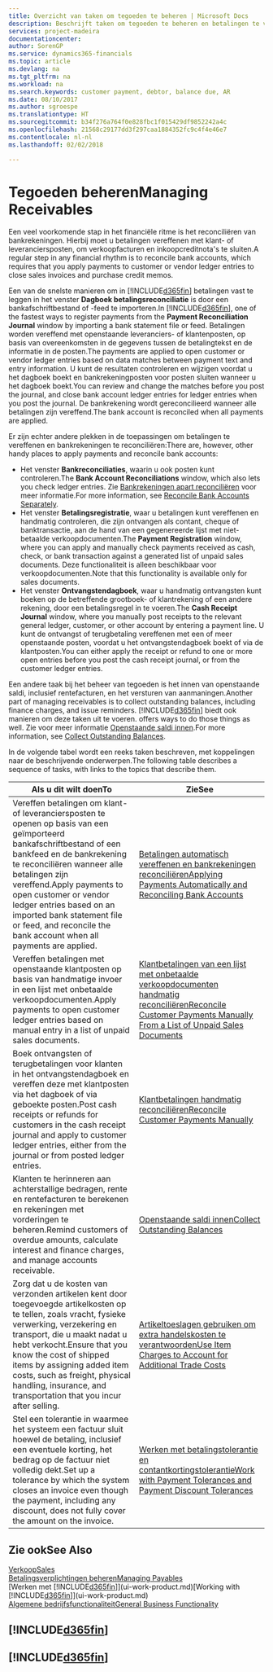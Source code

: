 ```yaml
---
title: Overzicht van taken om tegoeden te beheren | Microsoft Docs
description: Beschrijft taken om tegoeden te beheren en betalingen te vereffenen met klanten- of leveranciersposten.
services: project-madeira
documentationcenter: 
author: SorenGP
ms.service: dynamics365-financials
ms.topic: article
ms.devlang: na
ms.tgt_pltfrm: na
ms.workload: na
ms.search.keywords: customer payment, debtor, balance due, AR
ms.date: 08/10/2017
ms.author: sgroespe
ms.translationtype: HT
ms.sourcegitcommit: b34f276a764f0e828fbc1f015429df9852242a4c
ms.openlocfilehash: 21568c29177dd3f297caa1884352fc9c4f4e46e7
ms.contentlocale: nl-nl
ms.lasthandoff: 02/02/2018

---
```

# <a name="managing-receivables"></a><span data-ttu-id="7b2a6-103">Tegoeden beheren</span><span class="sxs-lookup"><span data-stu-id="7b2a6-103">Managing Receivables</span></span>
<span data-ttu-id="7b2a6-104">Een veel voorkomende stap in het financiële ritme is het reconciliëren van bankrekeningen. Hierbij moet u betalingen vereffenen met klant- of leveranciersposten, om verkoopfacturen en inkoopcreditnota's te sluiten.</span><span class="sxs-lookup"><span data-stu-id="7b2a6-104">A regular step in any financial rhythm is to reconcile bank accounts, which requires that you apply payments to customer or vendor ledger entries to close sales invoices and purchase credit memos.</span></span>  

<span data-ttu-id="7b2a6-105">Een van de snelste manieren om in [!INCLUDE[d365fin](includes/d365fin_md.md)] betalingen vast te leggen in het venster **Dagboek betalingsreconciliatie** is door een bankafschriftbestand of -feed te importeren.</span><span class="sxs-lookup"><span data-stu-id="7b2a6-105">In [!INCLUDE[d365fin](includes/d365fin_md.md)], one of the fastest ways to register payments from the **Payment Reconciliation Journal** window by importing a bank statement file or feed.</span></span> <span data-ttu-id="7b2a6-106">Betalingen worden vereffend met openstaande leveranciers- of klantenposten, op basis van overeenkomsten in de gegevens tussen de betalingtekst en de informatie in de posten.</span><span class="sxs-lookup"><span data-stu-id="7b2a6-106">The payments are applied to open customer or vendor ledger entries based on data matches between payment text and entry information.</span></span> <span data-ttu-id="7b2a6-107">U kunt de resultaten controleren en wijzigen voordat u het dagboek boekt en bankrekeningposten voor posten sluiten wanneer u het dagboek boekt.</span><span class="sxs-lookup"><span data-stu-id="7b2a6-107">You can review and change the matches before you post the journal, and close bank account ledger entries for ledger entries when you post the journal.</span></span> <span data-ttu-id="7b2a6-108">De bankrekening wordt gereconcilieerd wanneer alle betalingen zijn vereffend.</span><span class="sxs-lookup"><span data-stu-id="7b2a6-108">The bank account is reconciled when all payments are applied.</span></span>

<span data-ttu-id="7b2a6-109">Er zijn echter andere plekken in de toepassingen om betalingen te vereffenen en bankrekeningen te reconciliëren:</span><span class="sxs-lookup"><span data-stu-id="7b2a6-109">There are, however, other handy places to apply payments and reconcile bank accounts:</span></span>  

* <span data-ttu-id="7b2a6-110">Het venster **Bankreconciliaties**, waarin u ook posten kunt controleren.</span><span class="sxs-lookup"><span data-stu-id="7b2a6-110">The **Bank Account Reconciliations** window, which also lets you check ledger entries.</span></span> <span data-ttu-id="7b2a6-111">Zie [Bankrekeningen apart reconciliëren](bank-how-reconcile-bank-accounts-separately.md) voor meer informatie.</span><span class="sxs-lookup"><span data-stu-id="7b2a6-111">For more information, see [Reconcile Bank Accounts Separately](bank-how-reconcile-bank-accounts-separately.md).</span></span>  
* <span data-ttu-id="7b2a6-112">Het venster **Betalingsregistratie**, waar u betalingen kunt vereffenen en handmatig controleren, die zijn ontvangen als contant, cheque of banktransactie, aan de hand van een gegenereerde lijst met niet-betaalde verkoopdocumenten.</span><span class="sxs-lookup"><span data-stu-id="7b2a6-112">The **Payment Registration** window, where you can apply and manually check payments received as cash, check, or bank transaction against a generated list of unpaid sales documents.</span></span> <span data-ttu-id="7b2a6-113">Deze functionaliteit is alleen beschikbaar voor verkoopdocumenten.</span><span class="sxs-lookup"><span data-stu-id="7b2a6-113">Note that this functionality is available only for sales documents.</span></span>  
* <span data-ttu-id="7b2a6-114">Het venster **Ontvangstendagboek**, waar u handmatig ontvangsten kunt boeken op de betreffende grootboek- of klantrekening of een andere rekening, door een betalingsregel in te voeren.</span><span class="sxs-lookup"><span data-stu-id="7b2a6-114">The **Cash Receipt Journal** window, where you manually post receipts to the relevant general ledger, customer, or other account by entering a payment line.</span></span> <span data-ttu-id="7b2a6-115">U kunt de ontvangst of terugbetaling vereffenen met een of meer openstaande posten, voordat u het ontvangstendagboek boekt of via de klantposten.</span><span class="sxs-lookup"><span data-stu-id="7b2a6-115">You can either apply the receipt or refund to one or more open entries before you post the cash receipt journal, or from the customer ledger entries.</span></span>  

<span data-ttu-id="7b2a6-116">Een andere taak bij het beheer van tegoeden is het innen van openstaande saldi, inclusief rentefacturen, en het versturen van aanmaningen.</span><span class="sxs-lookup"><span data-stu-id="7b2a6-116">Another part of managing receivables is to collect outstanding balances, including finance charges, and issue reminders.</span></span> [!INCLUDE[d365fin](includes/d365fin_md.md)]<span data-ttu-id="7b2a6-117"> biedt ook manieren om deze taken uit te voeren.</span><span class="sxs-lookup"><span data-stu-id="7b2a6-117"> offers ways to do those things as well.</span></span> <span data-ttu-id="7b2a6-118">Zie voor meer informatie [Openstaande saldi innen](receivables-collect-outstanding-balances.md).</span><span class="sxs-lookup"><span data-stu-id="7b2a6-118">For more information, see [Collect Outstanding Balances](receivables-collect-outstanding-balances.md).</span></span>  

<span data-ttu-id="7b2a6-119">In de volgende tabel wordt een reeks taken beschreven, met koppelingen naar de beschrijvende onderwerpen.</span><span class="sxs-lookup"><span data-stu-id="7b2a6-119">The following table describes a sequence of tasks, with links to the topics that describe them.</span></span>  

| <span data-ttu-id="7b2a6-120">Als u dit wilt doen</span><span class="sxs-lookup"><span data-stu-id="7b2a6-120">To</span></span> | <span data-ttu-id="7b2a6-121">Zie</span><span class="sxs-lookup"><span data-stu-id="7b2a6-121">See</span></span> |
| --- | --- |
| <span data-ttu-id="7b2a6-122">Vereffen betalingen om klant- of leveranciersposten te openen op basis van een geïmporteerd bankafschriftbestand of een bankfeed en de bankrekening te reconciliëren wanneer alle betalingen zijn vereffend.</span><span class="sxs-lookup"><span data-stu-id="7b2a6-122">Apply payments to open customer or vendor ledger entries based on an imported bank statement file or feed, and reconcile the bank account when all payments are applied.</span></span> |[<span data-ttu-id="7b2a6-123">Betalingen automatisch vereffenen en bankrekeningen reconciliëren</span><span class="sxs-lookup"><span data-stu-id="7b2a6-123">Applying Payments Automatically and Reconciling Bank Accounts</span></span>](receivables-apply-payments-auto-reconcile-bank-accounts.md) |
| <span data-ttu-id="7b2a6-124">Vereffen betalingen met openstaande klantposten op basis van handmatige invoer in een lijst met onbetaalde verkoopdocumenten.</span><span class="sxs-lookup"><span data-stu-id="7b2a6-124">Apply payments to open customer ledger entries based on manual entry in a list of unpaid sales documents.</span></span> |[<span data-ttu-id="7b2a6-125">Klantbetalingen van een lijst met onbetaalde verkoopdocumenten handmatig reconciliëren</span><span class="sxs-lookup"><span data-stu-id="7b2a6-125">Reconcile Customer Payments Manually From a List of Unpaid Sales Documents</span></span>](receivables-how-reconcile-customer-payments-list-unpaid-sales-documents.md) |
| <span data-ttu-id="7b2a6-126">Boek ontvangsten of terugbetalingen voor klanten in het ontvangstendagboek en vereffen deze met klantposten via het dagboek of via geboekte posten.</span><span class="sxs-lookup"><span data-stu-id="7b2a6-126">Post cash receipts or refunds for customers in the cash receipt journal and apply to customer ledger entries, either from the journal or from posted ledger entries.</span></span> |[<span data-ttu-id="7b2a6-127">Klantbetalingen handmatig reconciliëren</span><span class="sxs-lookup"><span data-stu-id="7b2a6-127">Reconcile Customer Payments Manually</span></span>](receivables-how-apply-sales-transactions-manually.md) |
| <span data-ttu-id="7b2a6-128">Klanten te herinneren aan achterstallige bedragen, rente en rentefacturen te berekenen en rekeningen met vorderingen te beheren.</span><span class="sxs-lookup"><span data-stu-id="7b2a6-128">Remind customers of overdue amounts, calculate interest and finance charges, and manage accounts receivable.</span></span> |[<span data-ttu-id="7b2a6-129">Openstaande saldi innen</span><span class="sxs-lookup"><span data-stu-id="7b2a6-129">Collect Outstanding Balances</span></span>](receivables-collect-outstanding-balances.md) |
|<span data-ttu-id="7b2a6-130">Zorg dat u de kosten van verzonden artikelen kent door toegevoegde artikelkosten op te tellen, zoals vracht, fysieke verwerking, verzekering en transport, die u maakt nadat u hebt verkocht.</span><span class="sxs-lookup"><span data-stu-id="7b2a6-130">Ensure that you know the cost of shipped items by assigning added item costs, such as freight, physical handling, insurance, and transportation that you incur after selling.</span></span>|[<span data-ttu-id="7b2a6-131">Artikeltoeslagen gebruiken om extra handelskosten te verantwoorden</span><span class="sxs-lookup"><span data-stu-id="7b2a6-131">Use Item Charges to Account for Additional Trade Costs</span></span>](payables-how-assign-item-charges.md)|
|<span data-ttu-id="7b2a6-132">Stel een tolerantie in waarmee het systeem een factuur sluit hoewel de betaling, inclusief een eventuele korting, het bedrag op de factuur niet volledig dekt.</span><span class="sxs-lookup"><span data-stu-id="7b2a6-132">Set up a tolerance by which the system closes an invoice even though the payment, including any discount, does not fully cover the amount on the invoice.</span></span>|[<span data-ttu-id="7b2a6-133">Werken met betalingstolerantie en contantkortingstolerantie</span><span class="sxs-lookup"><span data-stu-id="7b2a6-133">Work with Payment Tolerances and Payment Discount Tolerances</span></span>](finance-payment-tolerance-and-payment-discount-tolerance.md)|
## <a name="see-also"></a><span data-ttu-id="7b2a6-134">Zie ook</span><span class="sxs-lookup"><span data-stu-id="7b2a6-134">See Also</span></span>
[<span data-ttu-id="7b2a6-135">Verkoop</span><span class="sxs-lookup"><span data-stu-id="7b2a6-135">Sales</span></span>](sales-manage-sales.md)  
[<span data-ttu-id="7b2a6-136">Betalingsverplichtingen beheren</span><span class="sxs-lookup"><span data-stu-id="7b2a6-136">Managing Payables</span></span>](payables-manage-payables.md)  
<span data-ttu-id="7b2a6-137">[Werken met [!INCLUDE[d365fin](includes/d365fin_md.md)]](ui-work-product.md)</span><span class="sxs-lookup"><span data-stu-id="7b2a6-137">[Working with [!INCLUDE[d365fin](includes/d365fin_md.md)]](ui-work-product.md)</span></span>  
[<span data-ttu-id="7b2a6-138">Algemene bedrijfsfunctionaliteit</span><span class="sxs-lookup"><span data-stu-id="7b2a6-138">General Business Functionality</span></span>](ui-across-business-areas.md)

## [!INCLUDE[d365fin](includes/free_trial_md.md)]  
## [!INCLUDE[d365fin](includes/training_link_md.md)]

